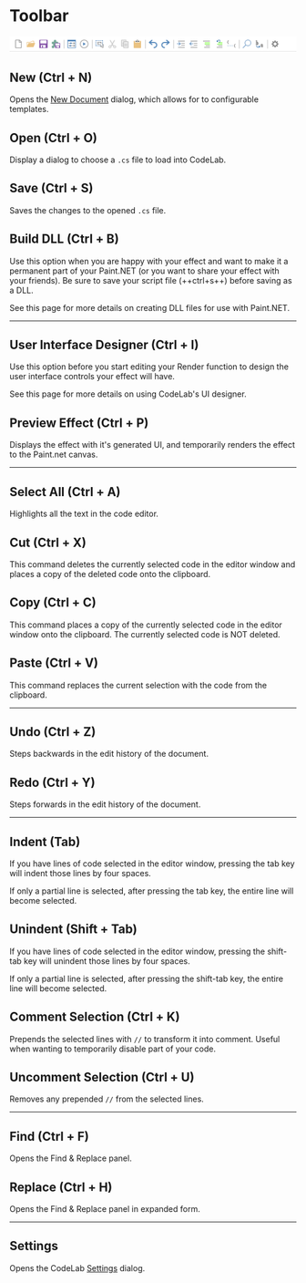 # Toolbar

![Toolbar](img/toolbar.png)

## New (Ctrl + N)

Opens the [New Document](new-doc.md) dialog, which allows for to configurable templates.

## Open (Ctrl + O)

Display a dialog to choose a `.cs` file to load into CodeLab.

## Save (Ctrl + S)

Saves the changes to the opened `.cs` file.

## Build DLL (Ctrl + B)

Use this option when you are happy with your effect and want to make it a permanent part of your Paint.NET (or you want to share your effect with your friends). Be sure to save your script file (++ctrl+s++) before saving as a DLL.

See this page for more details on creating DLL files for use with Paint.NET.

___

## User Interface Designer (Ctrl + I)

Use this option before you start editing your Render function to design the user interface controls your effect will have.

See this page for more details on using CodeLab's UI designer.

## Preview Effect (Ctrl + P)

Displays the effect with it's generated UI, and temporarily renders the effect to the Paint.net canvas.

___

## Select All (Ctrl + A)

Highlights all the text in the code editor.

## Cut (Ctrl + X)

This command deletes the currently selected code in the editor window and places a copy of the deleted code onto the clipboard.

## Copy (Ctrl + C)

This command places a copy of the currently selected code in the editor window onto the clipboard. The currently selected code is NOT deleted.

## Paste (Ctrl + V)

This command replaces the current selection with the code from the clipboard.

___

## Undo (Ctrl + Z)

Steps backwards in the edit history of the document.

## Redo (Ctrl + Y)

Steps forwards in the edit history of the document.

___

## Indent (Tab)

If you have lines of code selected in the editor window, pressing the tab key will indent those lines by four spaces.

If only a partial line is selected, after pressing the tab key, the entire line will become selected.

## Unindent (Shift + Tab)

If you have lines of code selected in the editor window, pressing the shift-tab key will unindent those lines by four spaces.

If only a partial line is selected, after pressing the shift-tab key, the entire line will become selected.

## Comment Selection (Ctrl + K)

Prepends the selected lines with `//` to transform it into comment. Useful when wanting to temporarily disable part of your code.

## Uncomment Selection (Ctrl + U)

Removes any prepended `//` from the selected lines.

___

## Find (Ctrl + F)

Opens the Find & Replace panel.

## Replace (Ctrl + H)

Opens the Find & Replace panel in expanded form.

___

## Settings

Opens the CodeLab [Settings](settings.md) dialog.
